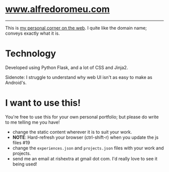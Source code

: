 # www.alfredoromeu.com

----

This is [my personal corner on the web](www.alfredoromeu.com). I quite like the domain name; conveys exactly what it is. 


# Technology

Developed using Python Flask, and a lot of CSS and Jinja2.

Sidenote: I struggle to understand why web UI isn't as easy to make as Android's.

# I want to use this!

You're free to use this for your own personal portfolio; but please do write to me telling me you have!
 
 - change the static content wherever it is to suit your work.
 - **NOTE**: Hard-refresh your browser (ctrl-shift-r) when you update the js files #19
 - change the `experiences.json` and `projects.json` files with your work and projects. 
 - send me an email at rishextra at gmail dot com. I'd really love to see it being used!
